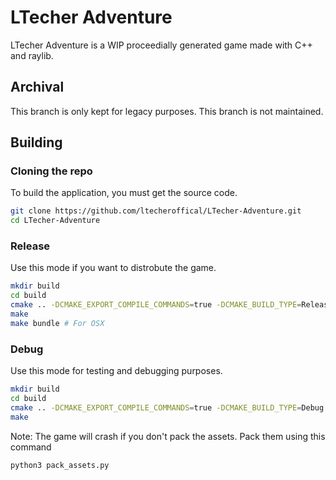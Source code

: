 # LTecher Adventure
LTecher Adventure is a WIP proceedially generated game made with C++ and raylib.

## Archival
This branch is only kept for legacy purposes. This branch is not maintained.

## Building

### Cloning the repo

To build the application, you must get the source code.
```bash
git clone https://github.com/ltecheroffical/LTecher-Adventure.git
cd LTecher-Adventure
```

### Release

Use this mode if you want to distrobute the game.
```bash
mkdir build
cd build
cmake .. -DCMAKE_EXPORT_COMPILE_COMMANDS=true -DCMAKE_BUILD_TYPE=Release
make
make bundle # For OSX
```

### Debug

Use this mode for testing and debugging purposes.
```bash
mkdir build
cd build
cmake .. -DCMAKE_EXPORT_COMPILE_COMMANDS=true -DCMAKE_BUILD_TYPE=Debug
make
```

Note: The game will crash if you don't pack the assets. Pack them using this command
```bash
python3 pack_assets.py
```
